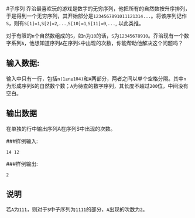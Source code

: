 #子序列
乔治最喜欢玩的游戏是数字的无穷序列，他把所有的自然数按升序排列，于是得到一个无穷序列，其开始部分是`1234567891011121314...`。将该序列记作`S`，则有`S[1]=1`,`S[2]=2`,`...`,`S[10]=1`,`S[11]=0`,`...`, 以此类推。

对于有限的`n`个自然数组成的`S`，如`n`为`10`的话，`S`为`12345678910`。乔治现有一个数字系列`A`，他想知道序列`A`在序列`S`中出现的次数，你能帮助他解决这个问题吗？

## 输入数据:
输入中只有一行，包括`n(1≤n≤104)`和`A`两部分，两者之间以单个空格分隔。其中`n`为形成序列`S`的自然数个数；`A`为待查的数字序列，其长度不超过`200`位，中间没有空白。

## 输出数据
在单独的行中输出序列A在序列S中出现的次数。

###样例输入:
```shell script
14 12
```
###样例输出:
```shell script
2
```
## 说明
若`A`为`111`，则对于`S`中子序列为`1111`的部分，`A`出现的次数为`2`。

